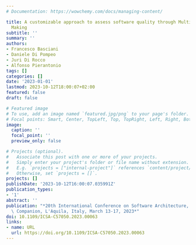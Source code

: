 ```yaml
---
# Documentation: https://wowchemy.com/docs/managing-content/

title: A customizable approach to assess software quality through Multi-Criteria Decision
  Making
subtitle: ''
summary: ''
authors:
- Francesco Basciani
- Daniele Di Pompeo
- Juri Di Rocco
- Alfonso Pierantonio
tags: []
categories: []
date: '2023-01-01'
lastmod: 2023-10-12T18:00:07+02:00
featured: false
draft: false

# Featured image
# To use, add an image named `featured.jpg/png` to your page's folder.
# Focal points: Smart, Center, TopLeft, Top, TopRight, Left, Right, BottomLeft, Bottom, BottomRight.
image:
  caption: ''
  focal_point: ''
  preview_only: false

# Projects (optional).
#   Associate this post with one or more of your projects.
#   Simply enter your project's folder or file name without extension.
#   E.g. `projects = ["internal-project"]` references `content/project/deep-learning/index.md`.
#   Otherwise, set `projects = []`.
projects: []
publishDate: '2023-10-12T16:00:07.035991Z'
publication_types:
- '1'
abstract: ''
publication: "*20th International Conference on Software Architecture, ICSA 2023 -\
  \ Companion, L'Aquila, Italy, March 13-17, 2023*"
doi: 10.1109/ICSA-C57050.2023.00063
links:
- name: URL
  url: https://doi.org/10.1109/ICSA-C57050.2023.00063
---
```

